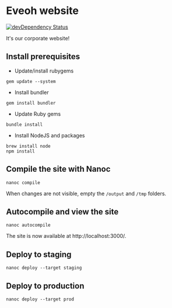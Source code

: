 # Eveoh website

[![devDependency Status](https://david-dm.org/eveoh/website-eveoh/dev-status.png)](https://david-dm.org/eveoh/website-eveoh#info=devDependencies)

It's our corporate website!

## Install prerequisites
* Update/install rubygems

```
gem update --system
```

* Install bundler

```
gem install bundler
```

* Update Ruby gems

```
bundle install
```

* Install NodeJS and packages

```
brew install node
npm install
```

## Compile the site with Nanoc
```
nanoc compile
```

When changes are not visible, empty the `/output` and `/tmp` folders.

## Autocompile and view the site
```
nanoc autocompile
```

The site is now available at http://localhost:3000/.

## Deploy to staging
```
nanoc deploy --target staging
```

## Deploy to production
```
nanoc deploy --target prod
```

